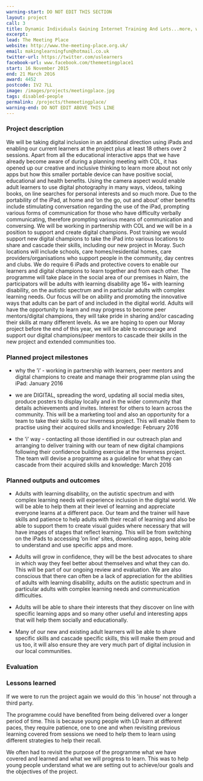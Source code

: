 ```yaml
---
warning-start: DO NOT EDIT THIS SECTION
layout: project
call: 3
title: Dynamic Individuals Gaining Internet Training And Lots...more, we are DIGITAL
excerpt:
lead: The Meeting Place
website: http://www.the-meeting-place.org.uk/
email: makinglearningfun@hotmail.co.uk
twitter-url: https://twitter.com/uslearners
facebook-url: www.facebook.com/themeetingplace1
start: 16 November 2015
end: 21 March 2016
award: 4452
postcode: IV2 7LL
image: /images/projects/meetingplace.jpg
tags: disabled-people
permalink: /projects/themeetingplace/
warning-end: DO NOT EDIT ABOVE THIS LINE
---
```


### Project description


We will be taking digital inclusion in an additional direction using iPads and enabling our current learners at the project plus at least 18 others over 2 sessions. Apart from all the educational interactive apps that we have already become aware of during a planning meeting with COL, it has opened up our creative and inclusive thinking to learn more about not only apps but how this smaller portable device can have positive social, educational and health benefits. Using the camera aspect would enable adult learners to use digital photography in many ways, videos, talking books, on line searches for personal interests and so much more. Due to the portability of the iPad, at home and ’on the go, out and about’ other benefits include stimulating conversation regarding the use of the iPad, prompting various forms of communication for those who have difficulty verbally communicating, therefore prompting various means of communication and conversing. We will be working in partnership with COL and we will be in a position to support and create digital champions. Post training we would support new digital champions to take the iPad into various locations to share and cascade their skills, including our new project in Moray. Such locations will include schools, care homes/residential homes, care providers/organisations who support people in the community, day centres and clubs. We do require 6 iPads and protective covers to enable our learners and digital champions to learn together and from each other. The programme will take place in the social area of our premises in Nairn, the participators will be adults with learning disability age 16+ with learning disability, on the autistic spectrum and in particular adults with complex learning needs. Our focus will be on ability and promoting the innovative ways that adults can be part of and included in the digital world. Adults will have the opportunity to learn and may progress to become peer mentors/digital champions, they will take pride in sharing and/or cascading their skills at many different levels. As we are hoping to open our Moray project before the end of this year, we will be able to encourage and support our digital champions/peer mentors to cascade their skills in the new project and extended communities too.

### Planned project milestones

* why the ’i’ - working in partnership with learners, peer mentors and digital champions to create and manage their programme plan using the iPad: January 2016

* we are DIGITAL, spreading the word, updating all social media sites, produce posters to display locally and in the wider community that details achievements and invites. Interest for others to learn across the community. This will be a marketing tool and also an opportunity for a team to take their skills to our Inverness project. This will enable them to practise using their acquired skills and knowledge: February 2016

* the ’i’ way - contacting all those identified in our outreach plan and arranging to deliver training with our team of new digital champions following their confidence building exercise at the Inverness project. The team will devise a programme as a guideline for what they can cascade from their acquired skills and knowledge: March 2016


### Planned outputs and outcomes

* Adults with learning disability, on the autistic spectrum and with complex learning needs will experience inclusion in the digital world. We will be able to help them at their level of learning and appreciate everyone learns at a different pace. Our team and the trainer will have skills and patience to help adults with their recall of learning and also be able to support them to create visual guides where necessary that will have images of stages that reflect learning. This will be from switching on the iPads to accessing ’on line’ sites, downloading apps, being able to understand and use specific apps and more.

* Adults will grow in confidence, they will be the best advocates to share in which way they feel better about themselves and what they can do. This will be part of our ongoing review and evaluation. We are also conscious that there can often be a lack of appreciation for the abilities of adults with learning disability, adults on the autistic spectrum and in particular adults with complex learning needs and communication difficulties.

* Adults will be able to share their interests that they discover on line with specific learning apps and so many other useful and interesting apps that will help them socially and educationally.

* Many of our new and existing adult learners will be able to share specific skills and cascade specific skills, this will make them proud and us too, it will also ensure they are very much part of digital inclusion in our local communities.



### Evaluation


### Lessons learned
If we were to run the project again we would do this 'in house' not through a third party. 

The programme could have benefited from being delivered over a longer period of time. This is because young people with LD learn at different paces, they require patience, one to one and when revisiting previous learning covered from sessions we need to help them to learn using different strategies to help their recall. 

We often had to revisit the purpose of the programme what we have covered and learned and what we will progress to learn. This was to help young people understand what we are setting out to achieve/our goals and the objectives of the project. 



